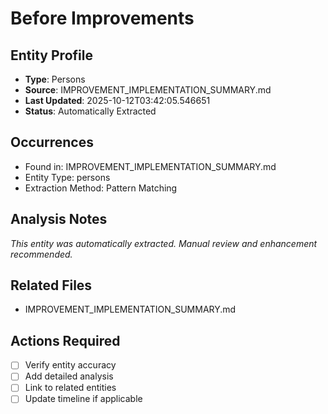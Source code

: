 # Before Improvements

## Entity Profile
- **Type**: Persons
- **Source**: IMPROVEMENT_IMPLEMENTATION_SUMMARY.md
- **Last Updated**: 2025-10-12T03:42:05.546651
- **Status**: Automatically Extracted

## Occurrences
- Found in: IMPROVEMENT_IMPLEMENTATION_SUMMARY.md
- Entity Type: persons
- Extraction Method: Pattern Matching

## Analysis Notes
*This entity was automatically extracted. Manual review and enhancement recommended.*

## Related Files
- IMPROVEMENT_IMPLEMENTATION_SUMMARY.md

## Actions Required
- [ ] Verify entity accuracy
- [ ] Add detailed analysis
- [ ] Link to related entities
- [ ] Update timeline if applicable
